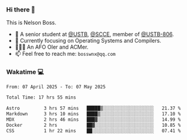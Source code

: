 ### Hi there 👋

<!--
**bosswnx/bosswnx** is a ✨ _special_ ✨ repository because its `README.md` (this file) appears on your GitHub profile.

Here are some ideas to get you started:

- 🔭 I’m currently working on ...
- 🌱 I’m currently learning ...
- 👯 I’m looking to collaborate on ...
- 🤔 I’m looking for help with ...
- 💬 Ask me about ...
- 📫 How to reach me: ...
- 😄 Pronouns: ...
- ⚡ Fun fact: ...
-->

This is Nelson Boss.

- 🏫 A senior student at [@USTB](https://www.ustb.edu.cn/), [@SCCE](https://scce.ustb.edu.cn/), member of [@USTB-806](https://ustb-806.github.io/).
- 🌱 Currently focusing on Operating Systems and Compilers.
- 🧑🏻‍💻 An AFO OIer and ACMer.
- 📫 Feel free to reach me: `bosswnx@qq.com`

### Wakatime 💻

<!--START_SECTION:waka-->

```txt
From: 07 April 2025 - To: 07 May 2025

Total Time: 17 hrs 55 mins

Astro         3 hrs 57 mins   █████▒░░░░░░░░░░░░░░░░░░░   21.37 %
Markdown      3 hrs 10 mins   ████▒░░░░░░░░░░░░░░░░░░░░   17.10 %
MDX           2 hrs 46 mins   ███▓░░░░░░░░░░░░░░░░░░░░░   14.99 %
Docker        2 hrs           ██▓░░░░░░░░░░░░░░░░░░░░░░   10.85 %
CSS           1 hr 22 mins    ██░░░░░░░░░░░░░░░░░░░░░░░   07.41 %
```

<!--END_SECTION:waka-->

